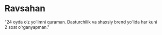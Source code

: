 # Ravsahan
"24 oyda o‘z yo‘limni quraman. Dasturchilik va shaxsiy brend yo‘lida har kuni 2 soat o‘rganyapman."
